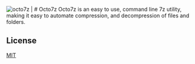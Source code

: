 ![octo7z](/favicon.ico) | # Octo7z 
Octo7z is an easy to use, command line 7z utility, making it easy to automate compression, and decompression of files and folders.

## License

[MIT](https://choosealicense.com/licenses/mit/)
